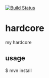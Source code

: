 [![Build Status](http://mcpe.xsota.com/view/All/job/xsotaHardcore-master/badge/icon)](http://mcpe.xsota.com/view/All/job/xsotaHardcore-master/)

# hardcore
my hardcore

## usage
$ mvn install

